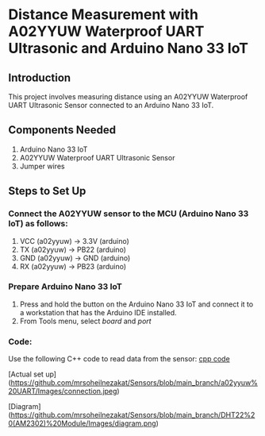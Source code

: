 # Distance Measurement with A02YYUW Waterproof UART Ultrasonic and Arduino Nano 33 IoT

## Introduction
This project involves measuring distance using an A02YYUW Waterproof UART Ultrasonic Sensor connected to an Arduino Nano 33 IoT.

## Components Needed
1. Arduino Nano 33 IoT
2. A02YYUW Waterproof UART Ultrasonic Sensor
3. Jumper wires

## Steps to Set Up

### Connect the A02YYUW sensor to the MCU (Arduino Nano 33 IoT) as follows:
1. VCC (a02yyuw) → 3.3V (arduino)
2. TX (a02yyuw) → PB22 (arduino)
3. GND (a02yyuw) → GND (arduino)
4. RX (a02yyuw) → PB23 (arduino)

### Prepare Arduino Nano 33 IoT
1. Press and hold the button on the Arduino Nano 33 IoT and connect it to a workstation that has the Arduino IDE installed.
2. From Tools menu, select *board* and *port*

### Code:
Use the following C++ code to read data from the sensor: [cpp code](https://github.com/mrsoheilnezakat/Sensors/blob/main_branch/a02yyuw%20UART/measurment.cpp)



[Actual set up]
(https://github.com/mrsoheilnezakat/Sensors/blob/main_branch/a02yyuw%20UART/Images/connection.jpeg)

[Diagram]
(https://github.com/mrsoheilnezakat/Sensors/blob/main_branch/DHT22%20(AM2302)%20Module/Images/diagram.png)
